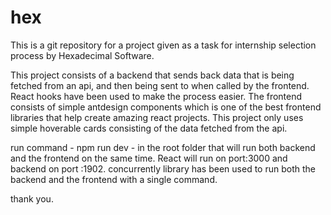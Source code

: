 # hex
This is a git repository for a project given as a task for internship selection process by Hexadecimal Software.

This project consists of a backend that sends back data that is being fetched from an api, and then being sent to when called by the frontend. React hooks have 
been used to make the process easier. The frontend consists of simple antdesign components which is one of the best frontend libraries that help create amazing
react projects. This project only uses simple hoverable cards consisting of the data fetched from the api.

run command - npm run dev - in the root folder that will run both backend and the frontend on the same time. React will run on port:3000 and backend on port :1902.
concurrently library has been used to run both the backend and the frontend with a single command.

thank you.
